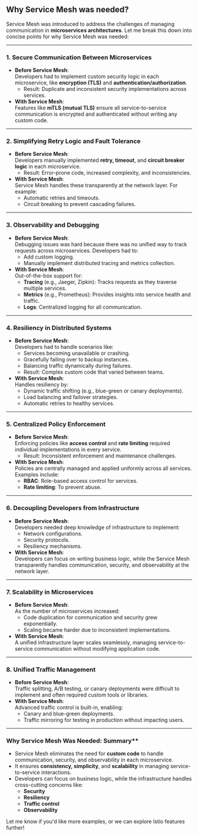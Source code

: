 

## Why Service Mesh was needed?


 Service Mesh was introduced to address the challenges of managing communication in **microservices architectures**. Let me break this down into concise points for why Service Mesh was needed:

---

### **1. Secure Communication Between Microservices**
- **Before Service Mesh**:  
  Developers had to implement custom security logic in each microservice, like **encryption (TLS)** and **authentication/authorization**.  
  - Result: Duplicate and inconsistent security implementations across services.
- **With Service Mesh**:  
  Features like **mTLS (mutual TLS)** ensure all service-to-service communication is encrypted and authenticated without writing any custom code.

---

### **2. Simplifying Retry Logic and Fault Tolerance**
- **Before Service Mesh**:  
  Developers manually implemented **retry, timeout**, and **circuit breaker logic** in each microservice.  
  - Result: Error-prone code, increased complexity, and inconsistencies.
- **With Service Mesh**:  
  Service Mesh handles these transparently at the network layer. For example:
  - Automatic retries and timeouts.
  - Circuit breaking to prevent cascading failures.

---

### **3. Observability and Debugging**
- **Before Service Mesh**:  
  Debugging issues was hard because there was no unified way to track requests across microservices. Developers had to:
  - Add custom logging.
  - Manually implement distributed tracing and metrics collection.
- **With Service Mesh**:  
  Out-of-the-box support for:
  - **Tracing** (e.g., Jaeger, Zipkin): Tracks requests as they traverse multiple services.
  - **Metrics** (e.g., Prometheus): Provides insights into service health and traffic.
  - **Logs**: Centralized logging for all communication.

---

### **4. Resiliency in Distributed Systems**
- **Before Service Mesh**:  
  Developers had to handle scenarios like:
  - Services becoming unavailable or crashing.
  - Gracefully failing over to backup instances.
  - Balancing traffic dynamically during failures.
  - Result: Complex custom code that varied between teams.
- **With Service Mesh**:  
  Handles resiliency by:
  - Dynamic traffic shifting (e.g., blue-green or canary deployments).
  - Load balancing and failover strategies.
  - Automatic retries to healthy services.

---

### **5. Centralized Policy Enforcement**
- **Before Service Mesh**:  
  Enforcing policies like **access control** and **rate limiting** required individual implementations in every service.  
  - Result: Inconsistent enforcement and maintenance challenges.
- **With Service Mesh**:  
  Policies are centrally managed and applied uniformly across all services. Examples include:
  - **RBAC**: Role-based access control for services.
  - **Rate limiting**: To prevent abuse.

---

### **6. Decoupling Developers from Infrastructure**
- **Before Service Mesh**:  
  Developers needed deep knowledge of infrastructure to implement:
  - Network configurations.
  - Security protocols.
  - Resiliency mechanisms.
- **With Service Mesh**:  
  Developers can focus on writing business logic, while the Service Mesh transparently handles communication, security, and observability at the network layer.

---

### **7. Scalability in Microservices**
- **Before Service Mesh**:  
  As the number of microservices increased:
  - Code duplication for communication and security grew exponentially.
  - Scaling became harder due to inconsistent implementations.
- **With Service Mesh**:  
  A unified infrastructure layer scales seamlessly, managing service-to-service communication without modifying application code.

---

### **8. Unified Traffic Management**
- **Before Service Mesh**:  
  Traffic splitting, A/B testing, or canary deployments were difficult to implement and often required custom tools or libraries.  
- **With Service Mesh**:  
  Advanced traffic control is built-in, enabling:
  - Canary and blue-green deployments.
  - Traffic mirroring for testing in production without impacting users.

---

### **Why Service Mesh Was Needed**: Summary**
- Service Mesh eliminates the need for **custom code** to handle communication, security, and observability in each microservice.
- It ensures **consistency, simplicity**, and **scalability** in managing service-to-service interactions.
- Developers can focus on business logic, while the infrastructure handles cross-cutting concerns like:
  - **Security**
  - **Resiliency**
  - **Traffic control**
  - **Observability**

Let me know if you'd like more examples, or we can explore Istio features further!